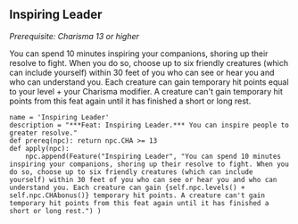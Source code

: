 ## Inspiring Leader
*Prerequisite: Charisma 13 or higher*

You can spend 10 minutes inspiring your companions, shoring up their resolve to fight. When you do so, choose up to six friendly creatures (which can include yourself) within 30 feet of you who can see or hear you and who can understand you. Each creature can gain temporary hit points equal to your level + your Charisma modifier. A creature can't gain temporary hit points from this feat again until it has finished a short or long rest.

```
name = 'Inspiring Leader'
description = "***Feat: Inspiring Leader.*** You can inspire people to greater resolve."
def prereq(npc): return npc.CHA >= 13
def apply(npc):
    npc.append(Feature("Inspiring Leader", "You can spend 10 minutes inspiring your companions, shoring up their resolve to fight. When you do so, choose up to six friendly creatures (which can include yourself) within 30 feet of you who can see or hear you and who can understand you. Each creature can gain {self.npc.levels() + self.npc.CHAbonus()} temporary hit points. A creature can't gain temporary hit points from this feat again until it has finished a short or long rest.") )
```

